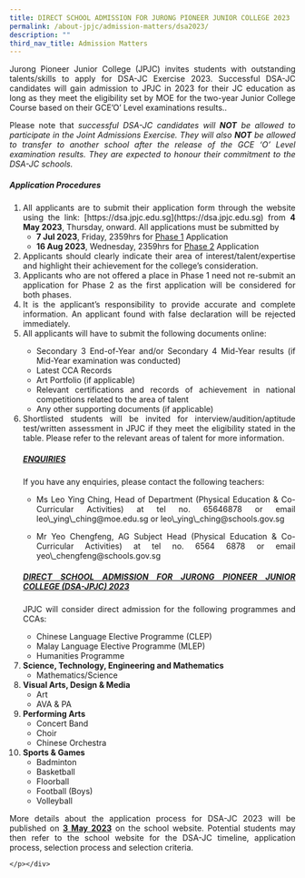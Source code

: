 ```yaml
---
title: DIRECT SCHOOL ADMISSION FOR JURONG PIONEER JUNIOR COLLEGE 2023
permalink: /about-jpjc/admission-matters/dsa2023/
description: ""
third_nav_title: Admission Matters
---
```

<div align="justify">

<p>Jurong Pioneer Junior College (JPJC) invites students with outstanding talents/skills to apply for DSA-JC Exercise 2023. Successful DSA-JC candidates will gain admission to JPJC in 2023 for their JC education as long as they meet the eligibility set by MOE for the two-year Junior College Course based on their GCE’O’ Level examinations results..</p>

<p>Please note that <em>successful DSA-JC candidates will <b>NOT</b> be allowed to participate in the Joint Admissions Exercise. They will also <b>NOT</b> be allowed to transfer to another school after the release of the GCE ‘O’ Level examination results. They are expected to honour their commitment to the DSA-JC schools.</em></p>

<h5>Application Procedures</h5>
<ol>
<li> All applicants are to submit their application form through the website using the link: [https://dsa.jpjc.edu.sg](https://dsa.jpjc.edu.sg) from <b>4 May 2023</b>, Thursday, onward. All applications must be submitted by	

<ul><li><b> 7 Jul 2023</b>, Friday, 2359hrs for <u>Phase 1</u> Application</li>
	<li> <b>16 Aug 2023</b>, Wednesday, 2359hrs for <u>Phase 2</u> Application</li></ul>

</li><li>Applicants should clearly indicate their area of interest/talent/expertise and highlight their achievement for the college’s consideration.</li>
<li>Applicants who are not offered a place in Phase 1 need not re-submit an application for Phase 2 as the first application will be considered for both phases.
</li>	
<li> It is the applicant’s responsibility to provide accurate and complete information. An applicant found with false declaration will be rejected immediately.	</li>
<li>All applicants will have to submit the following documents online:	</li>
<ul><li>Secondary 3 End-of-Year and/or Secondary 4 Mid-Year results (if Mid-Year examination was conducted)</li>
<li>Latest CCA Records</li>
<li>Art Portfolio (if applicable)</li>
<li>Relevant certifications and records of achievement in national competitions related to the area of talent</li>
<li>Any other supporting documents (if applicable)</li></ul>	
<li> Shortlisted students will be invited for interview/audition/aptitude test/written assessment in JPJC if they meet the eligibility stated in the table. Please refer to the relevant areas of talent for more information.</li>

<h5><u>ENQUIRIES</u></h5>
	
<p>If you have any enquiries, please contact the following teachers:	
</p><ul><li>Ms Leo Ying Ching, Head of Department (Physical Education &amp; Co-Curricular Activities) at tel no. 65646878 or email leo\_ying\_ching@moe.edu.sg or leo\_ying\_ching@schools.gov.sg</li></ul>
	
<ul><li>Mr Yeo Chengfeng, AG Subject Head (Physical Education &amp; Co-Curricular Activities) at tel no. 6564 6878 or email yeo\_chengfeng@schools.gov.sg</li></ul>

<h5><u>DIRECT SCHOOL ADMISSION FOR JURONG PIONEER JUNIOR COLLEGE (DSA-JPJC) 2023</u></h5>	
	
<p>JPJC will consider direct admission for the following programmes and CCAs:	</p>
	
	
	
<ul><li>Chinese Language Elective Programme (CLEP)</li>
			<li>Malay Language Elective Programme (MLEP)</li>
			<li>Humanities Programme</li></ul>
	<li><b>Science, Technology, Engineering and Mathematics</b>
		<ul><li>Mathematics/Science</li></ul></li>
	<li><b>Visual Arts, Design &amp; Media</b>
		<ul><li>Art</li>
			<li>AVA &amp; PA</li></ul></li>
	<li><b>Performing Arts</b>
		<ul><li>Concert Band</li>
			<li>Choir</li>
			<li>Chinese Orchestra</li></ul></li>
	<li><b>Sports &amp; Games</b>
		<ul><li>Badminton</li>
			<li>Basketball</li>
			<li>Floorball</li>
			<li>Football (Boys)</li>
			<li>Volleyball</li></ul></li></ol>
	
<p>More details about the application process for DSA-JC 2023 will be published on <b><u>3 May 2023</u></b> on the school website. Potential students may then refer to the school website for the DSA-JC timeline, application process, selection process and selection criteria.

	</p></div>
